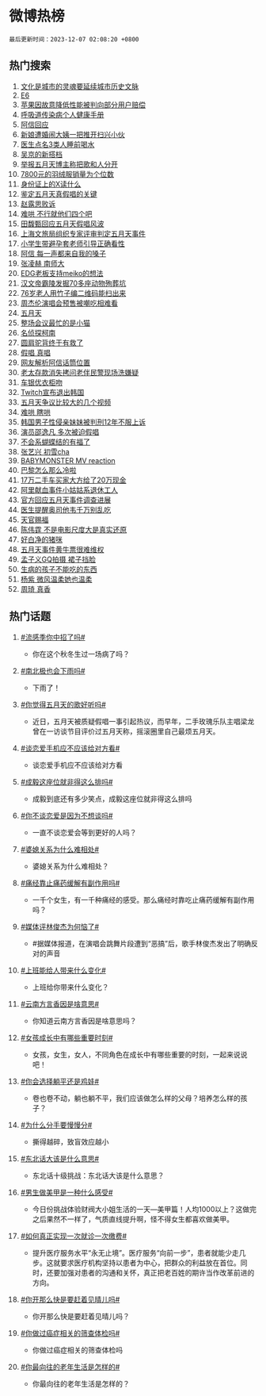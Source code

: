 # 微博热榜

`最后更新时间：2023-12-07 02:08:20 +0800`

## 热门搜索

1. [文化是城市的灵魂要延续城市历史文脉](https://m.weibo.cn/search?containerid=100103type%3D1%26t%3D10%26q%3D%23%E6%96%87%E5%8C%96%E6%98%AF%E5%9F%8E%E5%B8%82%E7%9A%84%E7%81%B5%E9%AD%82%E8%A6%81%E5%BB%B6%E7%BB%AD%E5%9F%8E%E5%B8%82%E5%8E%86%E5%8F%B2%E6%96%87%E8%84%89%23&stream_entry_id=51&isnewpage=1&extparam=seat%3D1%26q%3D%2523%25E6%2596%2587%25E5%258C%2596%25E6%2598%25AF%25E5%259F%258E%25E5%25B8%2582%25E7%259A%2584%25E7%2581%25B5%25E9%25AD%2582%25E8%25A6%2581%25E5%25BB%25B6%25E7%25BB%25AD%25E5%259F%258E%25E5%25B8%2582%25E5%258E%2586%25E5%258F%25B2%25E6%2596%2587%25E8%2584%2589%2523%26cate%3D10103%26stream_entry_id%3D51%26dgr%3D0%26filter_type%3Drealtimehot%26pos%3D0%26c_type%3D51%26display_time%3D1701886098%26pre_seqid%3D1701886098410026745198)
1. [E6](https://m.weibo.cn/search?containerid=100103type%3D1%26t%3D10%26q%3DE6&stream_entry_id=31&isnewpage=1&extparam=seat%3D1%26cate%3D5001%26stream_entry_id%3D31%26pos%3D0%26lcate%3D5001%26band_rank%3D1%26q%3DE6%26flag%3D16%26dgr%3D0%26filter_type%3Drealtimehot%26realpos%3D1%26c_type%3D31%26display_time%3D1701886098%26pre_seqid%3D1701886098410026745198)
1. [苹果因故意降低性能被判向部分用户赔偿](https://m.weibo.cn/search?containerid=100103type%3D1%26t%3D10%26q%3D%23%E8%8B%B9%E6%9E%9C%E5%9B%A0%E6%95%85%E6%84%8F%E9%99%8D%E4%BD%8E%E6%80%A7%E8%83%BD%E8%A2%AB%E5%88%A4%E5%90%91%E9%83%A8%E5%88%86%E7%94%A8%E6%88%B7%E8%B5%94%E5%81%BF%23&stream_entry_id=31&isnewpage=1&extparam=seat%3D1%26cate%3D5001%26stream_entry_id%3D31%26pos%3D1%26lcate%3D5001%26band_rank%3D2%26q%3D%2523%25E8%258B%25B9%25E6%259E%259C%25E5%259B%25A0%25E6%2595%2585%25E6%2584%258F%25E9%2599%258D%25E4%25BD%258E%25E6%2580%25A7%25E8%2583%25BD%25E8%25A2%25AB%25E5%2588%25A4%25E5%2590%2591%25E9%2583%25A8%25E5%2588%2586%25E7%2594%25A8%25E6%2588%25B7%25E8%25B5%2594%25E5%2581%25BF%2523%26flag%3D2%26dgr%3D0%26filter_type%3Drealtimehot%26realpos%3D2%26c_type%3D31%26display_time%3D1701886098%26pre_seqid%3D1701886098410026745198)
1. [呼吸道传染病个人健康手册](https://m.weibo.cn/search?containerid=100103type%3D1%26t%3D10%26q%3D%23%E5%91%BC%E5%90%B8%E9%81%93%E4%BC%A0%E6%9F%93%E7%97%85%E4%B8%AA%E4%BA%BA%E5%81%A5%E5%BA%B7%E6%89%8B%E5%86%8C%23&stream_entry_id=31&isnewpage=1&extparam=seat%3D1%26cate%3D5001%26stream_entry_id%3D31%26pos%3D2%26lcate%3D5001%26band_rank%3D3%26q%3D%2523%25E5%2591%25BC%25E5%2590%25B8%25E9%2581%2593%25E4%25BC%25A0%25E6%259F%2593%25E7%2597%2585%25E4%25B8%25AA%25E4%25BA%25BA%25E5%2581%25A5%25E5%25BA%25B7%25E6%2589%258B%25E5%2586%258C%2523%26flag%3D0%26dgr%3D0%26filter_type%3Drealtimehot%26realpos%3D3%26c_type%3D31%26display_time%3D1701886098%26pre_seqid%3D1701886098410026745198)
1. [阿信回应](https://m.weibo.cn/search?containerid=100103type%3D1%26t%3D10%26q%3D%E9%98%BF%E4%BF%A1%E5%9B%9E%E5%BA%94&stream_entry_id=31&isnewpage=1&extparam=seat%3D1%26cate%3D5001%26stream_entry_id%3D31%26pos%3D3%26lcate%3D5001%26band_rank%3D4%26q%3D%25E9%2598%25BF%25E4%25BF%25A1%25E5%259B%259E%25E5%25BA%2594%26flag%3D16%26dgr%3D0%26filter_type%3Drealtimehot%26realpos%3D4%26c_type%3D31%26display_time%3D1701886098%26pre_seqid%3D1701886098410026745198)
1. [新娘遭婚闹大姨一把推开扫兴小伙](https://m.weibo.cn/search?containerid=100103type%3D1%26t%3D10%26q%3D%23%E6%96%B0%E5%A8%98%E9%81%AD%E5%A9%9A%E9%97%B9%E5%A4%A7%E5%A7%A8%E4%B8%80%E6%8A%8A%E6%8E%A8%E5%BC%80%E6%89%AB%E5%85%B4%E5%B0%8F%E4%BC%99%23&stream_entry_id=31&isnewpage=1&extparam=seat%3D1%26cate%3D5001%26stream_entry_id%3D31%26pos%3D4%26lcate%3D5001%26band_rank%3D5%26q%3D%2523%25E6%2596%25B0%25E5%25A8%2598%25E9%2581%25AD%25E5%25A9%259A%25E9%2597%25B9%25E5%25A4%25A7%25E5%25A7%25A8%25E4%25B8%2580%25E6%258A%258A%25E6%258E%25A8%25E5%25BC%2580%25E6%2589%25AB%25E5%2585%25B4%25E5%25B0%258F%25E4%25BC%2599%2523%26flag%3D2%26dgr%3D0%26filter_type%3Drealtimehot%26realpos%3D5%26c_type%3D31%26display_time%3D1701886098%26pre_seqid%3D1701886098410026745198)
1. [医生点名3类人睡前喝水](https://m.weibo.cn/search?containerid=100103type%3D1%26t%3D10%26q%3D%23%E5%8C%BB%E7%94%9F%E7%82%B9%E5%90%8D3%E7%B1%BB%E4%BA%BA%E7%9D%A1%E5%89%8D%E5%96%9D%E6%B0%B4%23&stream_entry_id=31&isnewpage=1&extparam=seat%3D1%26cate%3D5001%26stream_entry_id%3D31%26pos%3D5%26lcate%3D5001%26band_rank%3D6%26q%3D%2523%25E5%258C%25BB%25E7%2594%259F%25E7%2582%25B9%25E5%2590%258D3%25E7%25B1%25BB%25E4%25BA%25BA%25E7%259D%25A1%25E5%2589%258D%25E5%2596%259D%25E6%25B0%25B4%2523%26flag%3D2%26dgr%3D0%26filter_type%3Drealtimehot%26realpos%3D6%26c_type%3D31%26display_time%3D1701886098%26pre_seqid%3D1701886098410026745198)
1. [吴京的新搭档](https://m.weibo.cn/search?containerid=100103type%3D1%26t%3D10%26q%3D%23%E5%90%B4%E4%BA%AC%E7%9A%84%E6%96%B0%E6%90%AD%E6%A1%A3%23&stream_entry_id=31&isnewpage=1&extparam=seat%3D1%26cate%3D5001%26stream_entry_id%3D31%26lcate%3D5001%26pos%3D6%26filter_type%3Drealtimehot%26topic_ad%3D1%26q%3D%2523%25E5%2590%25B4%25E4%25BA%25AC%25E7%259A%2584%25E6%2596%25B0%25E6%2590%25AD%25E6%25A1%25A3%2523%26adid%3D213522%26dgr%3D0%26is_ad_pos%3D1%26band_rank%3D7%26c_type%3D31%26display_time%3D1701886098%26pre_seqid%3D1701886098410026745198)
1. [举报五月天博主称把歌和人分开](https://m.weibo.cn/search?containerid=100103type%3D1%26t%3D10%26q%3D%23%E4%B8%BE%E6%8A%A5%E4%BA%94%E6%9C%88%E5%A4%A9%E5%8D%9A%E4%B8%BB%E7%A7%B0%E6%8A%8A%E6%AD%8C%E5%92%8C%E4%BA%BA%E5%88%86%E5%BC%80%23&stream_entry_id=31&isnewpage=1&extparam=seat%3D1%26cate%3D5001%26stream_entry_id%3D31%26pos%3D7%26lcate%3D5001%26band_rank%3D7%26q%3D%2523%25E4%25B8%25BE%25E6%258A%25A5%25E4%25BA%2594%25E6%259C%2588%25E5%25A4%25A9%25E5%258D%259A%25E4%25B8%25BB%25E7%25A7%25B0%25E6%258A%258A%25E6%25AD%258C%25E5%2592%258C%25E4%25BA%25BA%25E5%2588%2586%25E5%25BC%2580%2523%26flag%3D2%26dgr%3D0%26filter_type%3Drealtimehot%26realpos%3D7%26c_type%3D31%26display_time%3D1701886098%26pre_seqid%3D1701886098410026745198)
1. [7800元的羽绒服销量为个位数](https://m.weibo.cn/search?containerid=100103type%3D1%26t%3D10%26q%3D%237800%E5%85%83%E7%9A%84%E7%BE%BD%E7%BB%92%E6%9C%8D%E9%94%80%E9%87%8F%E4%B8%BA%E4%B8%AA%E4%BD%8D%E6%95%B0%23&stream_entry_id=31&isnewpage=1&extparam=seat%3D1%26cate%3D5001%26stream_entry_id%3D31%26pos%3D8%26lcate%3D5001%26band_rank%3D8%26q%3D%25237800%25E5%2585%2583%25E7%259A%2584%25E7%25BE%25BD%25E7%25BB%2592%25E6%259C%258D%25E9%2594%2580%25E9%2587%258F%25E4%25B8%25BA%25E4%25B8%25AA%25E4%25BD%258D%25E6%2595%25B0%2523%26flag%3D2%26dgr%3D0%26filter_type%3Drealtimehot%26realpos%3D8%26c_type%3D31%26display_time%3D1701886098%26pre_seqid%3D1701886098410026745198)
1. [身份证上的X读什么](https://m.weibo.cn/search?containerid=100103type%3D1%26t%3D10%26q%3D%23%E8%BA%AB%E4%BB%BD%E8%AF%81%E4%B8%8A%E7%9A%84X%E8%AF%BB%E4%BB%80%E4%B9%88%23&stream_entry_id=31&isnewpage=1&extparam=seat%3D1%26cate%3D5001%26stream_entry_id%3D31%26pos%3D9%26lcate%3D5001%26band_rank%3D9%26q%3D%2523%25E8%25BA%25AB%25E4%25BB%25BD%25E8%25AF%2581%25E4%25B8%258A%25E7%259A%2584X%25E8%25AF%25BB%25E4%25BB%2580%25E4%25B9%2588%2523%26flag%3D0%26dgr%3D0%26filter_type%3Drealtimehot%26realpos%3D9%26c_type%3D31%26display_time%3D1701886098%26pre_seqid%3D1701886098410026745198)
1. [鉴定五月天真假唱的关键](https://m.weibo.cn/search?containerid=100103type%3D1%26t%3D10%26q%3D%23%E9%89%B4%E5%AE%9A%E4%BA%94%E6%9C%88%E5%A4%A9%E7%9C%9F%E5%81%87%E5%94%B1%E7%9A%84%E5%85%B3%E9%94%AE%23&stream_entry_id=31&isnewpage=1&extparam=seat%3D1%26cate%3D5001%26stream_entry_id%3D31%26pos%3D10%26lcate%3D5001%26band_rank%3D10%26q%3D%2523%25E9%2589%25B4%25E5%25AE%259A%25E4%25BA%2594%25E6%259C%2588%25E5%25A4%25A9%25E7%259C%259F%25E5%2581%2587%25E5%2594%25B1%25E7%259A%2584%25E5%2585%25B3%25E9%2594%25AE%2523%26flag%3D2%26dgr%3D0%26filter_type%3Drealtimehot%26realpos%3D10%26c_type%3D31%26display_time%3D1701886098%26pre_seqid%3D1701886098410026745198)
1. [赵露思败诉](https://m.weibo.cn/search?containerid=100103type%3D1%26t%3D10%26q%3D%23%E8%B5%B5%E9%9C%B2%E6%80%9D%E8%B4%A5%E8%AF%89%23&stream_entry_id=31&isnewpage=1&extparam=seat%3D1%26cate%3D5001%26stream_entry_id%3D31%26pos%3D11%26lcate%3D5001%26band_rank%3D11%26q%3D%2523%25E8%25B5%25B5%25E9%259C%25B2%25E6%2580%259D%25E8%25B4%25A5%25E8%25AF%2589%2523%26flag%3D2%26dgr%3D0%26filter_type%3Drealtimehot%26realpos%3D11%26c_type%3D31%26display_time%3D1701886098%26pre_seqid%3D1701886098410026745198)
1. [难哄 不行就他们四个吧](https://m.weibo.cn/search?containerid=100103type%3D1%26t%3D10%26q%3D%E9%9A%BE%E5%93%84+%E4%B8%8D%E8%A1%8C%E5%B0%B1%E4%BB%96%E4%BB%AC%E5%9B%9B%E4%B8%AA%E5%90%A7&stream_entry_id=31&isnewpage=1&extparam=seat%3D1%26cate%3D5001%26stream_entry_id%3D31%26pos%3D12%26lcate%3D5001%26band_rank%3D12%26q%3D%25E9%259A%25BE%25E5%2593%2584%2520%25E4%25B8%258D%25E8%25A1%258C%25E5%25B0%25B1%25E4%25BB%2596%25E4%25BB%25AC%25E5%259B%259B%25E4%25B8%25AA%25E5%2590%25A7%26flag%3D2%26dgr%3D0%26filter_type%3Drealtimehot%26realpos%3D12%26c_type%3D31%26display_time%3D1701886098%26pre_seqid%3D1701886098410026745198)
1. [田馥甄回应五月天假唱风波](https://m.weibo.cn/search?containerid=100103type%3D1%26t%3D10%26q%3D%23%E7%94%B0%E9%A6%A5%E7%94%84%E5%9B%9E%E5%BA%94%E4%BA%94%E6%9C%88%E5%A4%A9%E5%81%87%E5%94%B1%E9%A3%8E%E6%B3%A2%23&stream_entry_id=31&isnewpage=1&extparam=seat%3D1%26cate%3D5001%26stream_entry_id%3D31%26pos%3D13%26lcate%3D5001%26band_rank%3D13%26q%3D%2523%25E7%2594%25B0%25E9%25A6%25A5%25E7%2594%2584%25E5%259B%259E%25E5%25BA%2594%25E4%25BA%2594%25E6%259C%2588%25E5%25A4%25A9%25E5%2581%2587%25E5%2594%25B1%25E9%25A3%258E%25E6%25B3%25A2%2523%26flag%3D2%26dgr%3D0%26filter_type%3Drealtimehot%26realpos%3D13%26c_type%3D31%26display_time%3D1701886098%26pre_seqid%3D1701886098410026745198)
1. [上海文旅局组织专家评审判定五月天事件](https://m.weibo.cn/search?containerid=100103type%3D1%26t%3D10%26q%3D%23%E4%B8%8A%E6%B5%B7%E6%96%87%E6%97%85%E5%B1%80%E7%BB%84%E7%BB%87%E4%B8%93%E5%AE%B6%E8%AF%84%E5%AE%A1%E5%88%A4%E5%AE%9A%E4%BA%94%E6%9C%88%E5%A4%A9%E4%BA%8B%E4%BB%B6%23&stream_entry_id=31&isnewpage=1&extparam=seat%3D1%26cate%3D5001%26stream_entry_id%3D31%26pos%3D14%26lcate%3D5001%26band_rank%3D14%26q%3D%2523%25E4%25B8%258A%25E6%25B5%25B7%25E6%2596%2587%25E6%2597%2585%25E5%25B1%2580%25E7%25BB%2584%25E7%25BB%2587%25E4%25B8%2593%25E5%25AE%25B6%25E8%25AF%2584%25E5%25AE%25A1%25E5%2588%25A4%25E5%25AE%259A%25E4%25BA%2594%25E6%259C%2588%25E5%25A4%25A9%25E4%25BA%258B%25E4%25BB%25B6%2523%26flag%3D0%26dgr%3D0%26filter_type%3Drealtimehot%26realpos%3D14%26c_type%3D31%26display_time%3D1701886098%26pre_seqid%3D1701886098410026745198)
1. [小学生带避孕套老师引导正确看性](https://m.weibo.cn/search?containerid=100103type%3D1%26t%3D10%26q%3D%23%E5%B0%8F%E5%AD%A6%E7%94%9F%E5%B8%A6%E9%81%BF%E5%AD%95%E5%A5%97%E8%80%81%E5%B8%88%E5%BC%95%E5%AF%BC%E6%AD%A3%E7%A1%AE%E7%9C%8B%E6%80%A7%23&stream_entry_id=31&isnewpage=1&extparam=seat%3D1%26cate%3D5001%26stream_entry_id%3D31%26pos%3D15%26lcate%3D5001%26band_rank%3D15%26q%3D%2523%25E5%25B0%258F%25E5%25AD%25A6%25E7%2594%259F%25E5%25B8%25A6%25E9%2581%25BF%25E5%25AD%2595%25E5%25A5%2597%25E8%2580%2581%25E5%25B8%2588%25E5%25BC%2595%25E5%25AF%25BC%25E6%25AD%25A3%25E7%25A1%25AE%25E7%259C%258B%25E6%2580%25A7%2523%26flag%3D2%26dgr%3D0%26filter_type%3Drealtimehot%26realpos%3D15%26c_type%3D31%26display_time%3D1701886098%26pre_seqid%3D1701886098410026745198)
1. [阿信 每一声都来自我的嗓子](https://m.weibo.cn/search?containerid=100103type%3D1%26t%3D10%26q%3D%E9%98%BF%E4%BF%A1+%E6%AF%8F%E4%B8%80%E5%A3%B0%E9%83%BD%E6%9D%A5%E8%87%AA%E6%88%91%E7%9A%84%E5%97%93%E5%AD%90&stream_entry_id=31&isnewpage=1&extparam=seat%3D1%26cate%3D5001%26stream_entry_id%3D31%26pos%3D16%26lcate%3D5001%26band_rank%3D16%26q%3D%25E9%2598%25BF%25E4%25BF%25A1%2520%25E6%25AF%258F%25E4%25B8%2580%25E5%25A3%25B0%25E9%2583%25BD%25E6%259D%25A5%25E8%2587%25AA%25E6%2588%2591%25E7%259A%2584%25E5%2597%2593%25E5%25AD%2590%26flag%3D0%26dgr%3D0%26filter_type%3Drealtimehot%26realpos%3D16%26c_type%3D31%26display_time%3D1701886098%26pre_seqid%3D1701886098410026745198)
1. [张凌赫 南师大](https://m.weibo.cn/search?containerid=100103type%3D1%26t%3D10%26q%3D%E5%BC%A0%E5%87%8C%E8%B5%AB+%E5%8D%97%E5%B8%88%E5%A4%A7&stream_entry_id=31&isnewpage=1&extparam=seat%3D1%26cate%3D5001%26stream_entry_id%3D31%26pos%3D17%26lcate%3D5001%26band_rank%3D17%26q%3D%25E5%25BC%25A0%25E5%2587%258C%25E8%25B5%25AB%2520%25E5%258D%2597%25E5%25B8%2588%25E5%25A4%25A7%26flag%3D2%26dgr%3D0%26filter_type%3Drealtimehot%26realpos%3D17%26c_type%3D31%26display_time%3D1701886098%26pre_seqid%3D1701886098410026745198)
1. [EDG老板支持meiko的想法](https://m.weibo.cn/search?containerid=100103type%3D1%26t%3D10%26q%3D%23EDG%E8%80%81%E6%9D%BF%E6%94%AF%E6%8C%81meiko%E7%9A%84%E6%83%B3%E6%B3%95%23&stream_entry_id=31&isnewpage=1&extparam=seat%3D1%26cate%3D5001%26stream_entry_id%3D31%26pos%3D18%26lcate%3D5001%26band_rank%3D18%26q%3D%2523EDG%25E8%2580%2581%25E6%259D%25BF%25E6%2594%25AF%25E6%258C%2581meiko%25E7%259A%2584%25E6%2583%25B3%25E6%25B3%2595%2523%26flag%3D0%26dgr%3D0%26filter_type%3Drealtimehot%26realpos%3D18%26c_type%3D31%26display_time%3D1701886098%26pre_seqid%3D1701886098410026745198)
1. [汉文帝霸陵发掘70多座动物殉葬坑](https://m.weibo.cn/search?containerid=100103type%3D1%26t%3D10%26q%3D%23%E6%B1%89%E6%96%87%E5%B8%9D%E9%9C%B8%E9%99%B5%E5%8F%91%E6%8E%9870%E5%A4%9A%E5%BA%A7%E5%8A%A8%E7%89%A9%E6%AE%89%E8%91%AC%E5%9D%91%23&stream_entry_id=31&isnewpage=1&extparam=seat%3D1%26cate%3D5001%26stream_entry_id%3D31%26pos%3D19%26lcate%3D5001%26band_rank%3D19%26q%3D%2523%25E6%25B1%2589%25E6%2596%2587%25E5%25B8%259D%25E9%259C%25B8%25E9%2599%25B5%25E5%258F%2591%25E6%258E%259870%25E5%25A4%259A%25E5%25BA%25A7%25E5%258A%25A8%25E7%2589%25A9%25E6%25AE%2589%25E8%2591%25AC%25E5%259D%2591%2523%26flag%3D32768%26dgr%3D0%26filter_type%3Drealtimehot%26realpos%3D19%26c_type%3D31%26display_time%3D1701886098%26pre_seqid%3D1701886098410026745198)
1. [76岁老人用竹子编二维码能扫出来](https://m.weibo.cn/search?containerid=100103type%3D1%26t%3D10%26q%3D%2376%E5%B2%81%E8%80%81%E4%BA%BA%E7%94%A8%E7%AB%B9%E5%AD%90%E7%BC%96%E4%BA%8C%E7%BB%B4%E7%A0%81%E8%83%BD%E6%89%AB%E5%87%BA%E6%9D%A5%23&stream_entry_id=31&isnewpage=1&extparam=seat%3D1%26cate%3D5001%26stream_entry_id%3D31%26pos%3D20%26lcate%3D5001%26band_rank%3D20%26q%3D%252376%25E5%25B2%2581%25E8%2580%2581%25E4%25BA%25BA%25E7%2594%25A8%25E7%25AB%25B9%25E5%25AD%2590%25E7%25BC%2596%25E4%25BA%258C%25E7%25BB%25B4%25E7%25A0%2581%25E8%2583%25BD%25E6%2589%25AB%25E5%2587%25BA%25E6%259D%25A5%2523%26flag%3D32768%26dgr%3D0%26filter_type%3Drealtimehot%26realpos%3D20%26c_type%3D31%26display_time%3D1701886098%26pre_seqid%3D1701886098410026745198)
1. [周杰伦演唱会预售被嘲吃相难看](https://m.weibo.cn/search?containerid=100103type%3D1%26t%3D10%26q%3D%23%E5%91%A8%E6%9D%B0%E4%BC%A6%E6%BC%94%E5%94%B1%E4%BC%9A%E9%A2%84%E5%94%AE%E8%A2%AB%E5%98%B2%E5%90%83%E7%9B%B8%E9%9A%BE%E7%9C%8B%23&stream_entry_id=31&isnewpage=1&extparam=seat%3D1%26cate%3D5001%26stream_entry_id%3D31%26pos%3D21%26lcate%3D5001%26band_rank%3D21%26q%3D%2523%25E5%2591%25A8%25E6%259D%25B0%25E4%25BC%25A6%25E6%25BC%2594%25E5%2594%25B1%25E4%25BC%259A%25E9%25A2%2584%25E5%2594%25AE%25E8%25A2%25AB%25E5%2598%25B2%25E5%2590%2583%25E7%259B%25B8%25E9%259A%25BE%25E7%259C%258B%2523%26flag%3D2%26dgr%3D0%26filter_type%3Drealtimehot%26realpos%3D21%26c_type%3D31%26display_time%3D1701886098%26pre_seqid%3D1701886098410026745198)
1. [五月天](https://m.weibo.cn/search?containerid=100103type%3D1%26t%3D10%26q%3D%E4%BA%94%E6%9C%88%E5%A4%A9&stream_entry_id=31&isnewpage=1&extparam=seat%3D1%26cate%3D5001%26stream_entry_id%3D31%26pos%3D22%26lcate%3D5001%26band_rank%3D22%26q%3D%25E4%25BA%2594%25E6%259C%2588%25E5%25A4%25A9%26flag%3D0%26dgr%3D0%26filter_type%3Drealtimehot%26realpos%3D22%26c_type%3D31%26display_time%3D1701886098%26pre_seqid%3D1701886098410026745198)
1. [整场会议最忙的是小猫](https://m.weibo.cn/search?containerid=100103type%3D1%26t%3D10%26q%3D%E6%95%B4%E5%9C%BA%E4%BC%9A%E8%AE%AE%E6%9C%80%E5%BF%99%E7%9A%84%E6%98%AF%E5%B0%8F%E7%8C%AB&stream_entry_id=31&isnewpage=1&extparam=seat%3D1%26cate%3D5001%26stream_entry_id%3D31%26pos%3D23%26lcate%3D5001%26band_rank%3D23%26q%3D%25E6%2595%25B4%25E5%259C%25BA%25E4%25BC%259A%25E8%25AE%25AE%25E6%259C%2580%25E5%25BF%2599%25E7%259A%2584%25E6%2598%25AF%25E5%25B0%258F%25E7%258C%25AB%26flag%3D0%26dgr%3D0%26filter_type%3Drealtimehot%26realpos%3D23%26c_type%3D31%26display_time%3D1701886098%26pre_seqid%3D1701886098410026745198)
1. [名侦探柯南](https://m.weibo.cn/search?containerid=100103type%3D1%26t%3D10%26q%3D%E5%90%8D%E4%BE%A6%E6%8E%A2%E6%9F%AF%E5%8D%97&stream_entry_id=31&isnewpage=1&extparam=seat%3D1%26cate%3D5001%26stream_entry_id%3D31%26pos%3D24%26lcate%3D5001%26band_rank%3D24%26q%3D%25E5%2590%258D%25E4%25BE%25A6%25E6%258E%25A2%25E6%259F%25AF%25E5%258D%2597%26flag%3D0%26dgr%3D0%26filter_type%3Drealtimehot%26realpos%3D24%26c_type%3D31%26display_time%3D1701886098%26pre_seqid%3D1701886098410026745198)
1. [圆肩驼背终于有救了](https://m.weibo.cn/search?containerid=100103type%3D1%26t%3D10%26q%3D%E5%9C%86%E8%82%A9%E9%A9%BC%E8%83%8C%E7%BB%88%E4%BA%8E%E6%9C%89%E6%95%91%E4%BA%86&stream_entry_id=31&isnewpage=1&extparam=seat%3D1%26cate%3D5001%26stream_entry_id%3D31%26pos%3D25%26lcate%3D5001%26band_rank%3D25%26q%3D%25E5%259C%2586%25E8%2582%25A9%25E9%25A9%25BC%25E8%2583%258C%25E7%25BB%2588%25E4%25BA%258E%25E6%259C%2589%25E6%2595%2591%25E4%25BA%2586%26flag%3D0%26dgr%3D0%26filter_type%3Drealtimehot%26realpos%3D25%26c_type%3D31%26display_time%3D1701886098%26pre_seqid%3D1701886098410026745198)
1. [假唱 真唱](https://m.weibo.cn/search?containerid=100103type%3D1%26t%3D10%26q%3D%E5%81%87%E5%94%B1+%E7%9C%9F%E5%94%B1&stream_entry_id=31&isnewpage=1&extparam=seat%3D1%26cate%3D5001%26stream_entry_id%3D31%26pos%3D26%26lcate%3D5001%26band_rank%3D26%26q%3D%25E5%2581%2587%25E5%2594%25B1%2520%25E7%259C%259F%25E5%2594%25B1%26flag%3D0%26dgr%3D0%26filter_type%3Drealtimehot%26realpos%3D26%26c_type%3D31%26display_time%3D1701886098%26pre_seqid%3D1701886098410026745198)
1. [网友解析阿信话筒位置](https://m.weibo.cn/search?containerid=100103type%3D1%26t%3D10%26q%3D%E7%BD%91%E5%8F%8B%E8%A7%A3%E6%9E%90%E9%98%BF%E4%BF%A1%E8%AF%9D%E7%AD%92%E4%BD%8D%E7%BD%AE&stream_entry_id=31&isnewpage=1&extparam=seat%3D1%26cate%3D5001%26stream_entry_id%3D31%26pos%3D27%26lcate%3D5001%26band_rank%3D27%26q%3D%25E7%25BD%2591%25E5%258F%258B%25E8%25A7%25A3%25E6%259E%2590%25E9%2598%25BF%25E4%25BF%25A1%25E8%25AF%259D%25E7%25AD%2592%25E4%25BD%258D%25E7%25BD%25AE%26flag%3D0%26dgr%3D0%26filter_type%3Drealtimehot%26realpos%3D27%26c_type%3D31%26display_time%3D1701886098%26pre_seqid%3D1701886098410026745198)
1. [老太存款消失拷问老伴民警现场洗嫌疑](https://m.weibo.cn/search?containerid=100103type%3D1%26t%3D10%26q%3D%23%E8%80%81%E5%A4%AA%E5%AD%98%E6%AC%BE%E6%B6%88%E5%A4%B1%E6%8B%B7%E9%97%AE%E8%80%81%E4%BC%B4%E6%B0%91%E8%AD%A6%E7%8E%B0%E5%9C%BA%E6%B4%97%E5%AB%8C%E7%96%91%23&stream_entry_id=31&isnewpage=1&extparam=seat%3D1%26cate%3D5001%26stream_entry_id%3D31%26pos%3D28%26lcate%3D5001%26band_rank%3D28%26q%3D%2523%25E8%2580%2581%25E5%25A4%25AA%25E5%25AD%2598%25E6%25AC%25BE%25E6%25B6%2588%25E5%25A4%25B1%25E6%258B%25B7%25E9%2597%25AE%25E8%2580%2581%25E4%25BC%25B4%25E6%25B0%2591%25E8%25AD%25A6%25E7%258E%25B0%25E5%259C%25BA%25E6%25B4%2597%25E5%25AB%258C%25E7%2596%2591%2523%26flag%3D32768%26dgr%3D0%26filter_type%3Drealtimehot%26realpos%3D28%26c_type%3D31%26display_time%3D1701886098%26pre_seqid%3D1701886098410026745198)
1. [车银优衣柜吻](https://m.weibo.cn/search?containerid=100103type%3D1%26t%3D10%26q%3D%23%E8%BD%A6%E9%93%B6%E4%BC%98%E8%A1%A3%E6%9F%9C%E5%90%BB%23&stream_entry_id=31&isnewpage=1&extparam=seat%3D1%26cate%3D5001%26stream_entry_id%3D31%26pos%3D29%26lcate%3D5001%26band_rank%3D29%26q%3D%2523%25E8%25BD%25A6%25E9%2593%25B6%25E4%25BC%2598%25E8%25A1%25A3%25E6%259F%259C%25E5%2590%25BB%2523%26flag%3D0%26dgr%3D0%26filter_type%3Drealtimehot%26realpos%3D29%26c_type%3D31%26display_time%3D1701886098%26pre_seqid%3D1701886098410026745198)
1. [Twitch宣布退出韩国](https://m.weibo.cn/search?containerid=100103type%3D1%26t%3D10%26q%3D%23Twitch%E5%AE%A3%E5%B8%83%E9%80%80%E5%87%BA%E9%9F%A9%E5%9B%BD%23&stream_entry_id=31&isnewpage=1&extparam=seat%3D1%26cate%3D5001%26stream_entry_id%3D31%26pos%3D30%26lcate%3D5001%26band_rank%3D30%26q%3D%2523Twitch%25E5%25AE%25A3%25E5%25B8%2583%25E9%2580%2580%25E5%2587%25BA%25E9%259F%25A9%25E5%259B%25BD%2523%26flag%3D0%26dgr%3D0%26filter_type%3Drealtimehot%26realpos%3D30%26c_type%3D31%26display_time%3D1701886098%26pre_seqid%3D1701886098410026745198)
1. [五月天争议比较大的几个视频](https://m.weibo.cn/search?containerid=100103type%3D1%26t%3D10%26q%3D%E4%BA%94%E6%9C%88%E5%A4%A9%E4%BA%89%E8%AE%AE%E6%AF%94%E8%BE%83%E5%A4%A7%E7%9A%84%E5%87%A0%E4%B8%AA%E8%A7%86%E9%A2%91&stream_entry_id=31&isnewpage=1&extparam=seat%3D1%26cate%3D5001%26stream_entry_id%3D31%26pos%3D31%26lcate%3D5001%26band_rank%3D31%26q%3D%25E4%25BA%2594%25E6%259C%2588%25E5%25A4%25A9%25E4%25BA%2589%25E8%25AE%25AE%25E6%25AF%2594%25E8%25BE%2583%25E5%25A4%25A7%25E7%259A%2584%25E5%2587%25A0%25E4%25B8%25AA%25E8%25A7%2586%25E9%25A2%2591%26flag%3D0%26dgr%3D0%26filter_type%3Drealtimehot%26realpos%3D31%26c_type%3D31%26display_time%3D1701886098%26pre_seqid%3D1701886098410026745198)
1. [难哄 瞎哄](https://m.weibo.cn/search?containerid=100103type%3D1%26t%3D10%26q%3D%E9%9A%BE%E5%93%84+%E7%9E%8E%E5%93%84&stream_entry_id=31&isnewpage=1&extparam=seat%3D1%26cate%3D5001%26stream_entry_id%3D31%26pos%3D32%26lcate%3D5001%26band_rank%3D32%26q%3D%25E9%259A%25BE%25E5%2593%2584%2520%25E7%259E%258E%25E5%2593%2584%26flag%3D0%26dgr%3D0%26filter_type%3Drealtimehot%26realpos%3D32%26c_type%3D31%26display_time%3D1701886098%26pre_seqid%3D1701886098410026745198)
1. [韩国男子性侵亲妹妹被判刑12年不服上诉](https://m.weibo.cn/search?containerid=100103type%3D1%26t%3D10%26q%3D%23%E9%9F%A9%E5%9B%BD%E7%94%B7%E5%AD%90%E6%80%A7%E4%BE%B5%E4%BA%B2%E5%A6%B9%E5%A6%B9%E8%A2%AB%E5%88%A4%E5%88%9112%E5%B9%B4%E4%B8%8D%E6%9C%8D%E4%B8%8A%E8%AF%89%23&stream_entry_id=31&isnewpage=1&extparam=seat%3D1%26cate%3D5001%26stream_entry_id%3D31%26pos%3D33%26lcate%3D5001%26band_rank%3D33%26q%3D%2523%25E9%259F%25A9%25E5%259B%25BD%25E7%2594%25B7%25E5%25AD%2590%25E6%2580%25A7%25E4%25BE%25B5%25E4%25BA%25B2%25E5%25A6%25B9%25E5%25A6%25B9%25E8%25A2%25AB%25E5%2588%25A4%25E5%2588%259112%25E5%25B9%25B4%25E4%25B8%258D%25E6%259C%258D%25E4%25B8%258A%25E8%25AF%2589%2523%26flag%3D0%26dgr%3D0%26filter_type%3Drealtimehot%26realpos%3D33%26c_type%3D31%26display_time%3D1701886098%26pre_seqid%3D1701886098410026745198)
1. [演员邵逸凡 多次被迫假唱](https://m.weibo.cn/search?containerid=100103type%3D1%26t%3D10%26q%3D%E6%BC%94%E5%91%98%E9%82%B5%E9%80%B8%E5%87%A1+%E5%A4%9A%E6%AC%A1%E8%A2%AB%E8%BF%AB%E5%81%87%E5%94%B1&stream_entry_id=31&isnewpage=1&extparam=seat%3D1%26cate%3D5001%26stream_entry_id%3D31%26pos%3D34%26lcate%3D5001%26band_rank%3D34%26q%3D%25E6%25BC%2594%25E5%2591%2598%25E9%2582%25B5%25E9%2580%25B8%25E5%2587%25A1%2520%25E5%25A4%259A%25E6%25AC%25A1%25E8%25A2%25AB%25E8%25BF%25AB%25E5%2581%2587%25E5%2594%25B1%26flag%3D0%26dgr%3D0%26filter_type%3Drealtimehot%26realpos%3D34%26c_type%3D31%26display_time%3D1701886098%26pre_seqid%3D1701886098410026745198)
1. [不会系蝴蝶结的有福了](https://m.weibo.cn/search?containerid=100103type%3D1%26t%3D10%26q%3D%23%E4%B8%8D%E4%BC%9A%E7%B3%BB%E8%9D%B4%E8%9D%B6%E7%BB%93%E7%9A%84%E6%9C%89%E7%A6%8F%E4%BA%86%23&stream_entry_id=31&isnewpage=1&extparam=seat%3D1%26cate%3D5001%26stream_entry_id%3D31%26pos%3D35%26lcate%3D5001%26band_rank%3D35%26q%3D%2523%25E4%25B8%258D%25E4%25BC%259A%25E7%25B3%25BB%25E8%259D%25B4%25E8%259D%25B6%25E7%25BB%2593%25E7%259A%2584%25E6%259C%2589%25E7%25A6%258F%25E4%25BA%2586%2523%26flag%3D0%26dgr%3D0%26filter_type%3Drealtimehot%26realpos%3D35%26c_type%3D31%26display_time%3D1701886098%26pre_seqid%3D1701886098410026745198)
1. [张艺兴 初雪cha](https://m.weibo.cn/search?containerid=100103type%3D1%26t%3D10%26q%3D%E5%BC%A0%E8%89%BA%E5%85%B4+%E5%88%9D%E9%9B%AAcha&stream_entry_id=31&isnewpage=1&extparam=seat%3D1%26cate%3D5001%26stream_entry_id%3D31%26pos%3D36%26lcate%3D5001%26band_rank%3D36%26q%3D%25E5%25BC%25A0%25E8%2589%25BA%25E5%2585%25B4%2520%25E5%2588%259D%25E9%259B%25AAcha%26flag%3D0%26dgr%3D0%26filter_type%3Drealtimehot%26realpos%3D36%26c_type%3D31%26display_time%3D1701886098%26pre_seqid%3D1701886098410026745198)
1. [BABYMONSTER MV reaction](https://m.weibo.cn/search?containerid=100103type%3D1%26t%3D10%26q%3DBABYMONSTER+MV+reaction&stream_entry_id=31&isnewpage=1&extparam=seat%3D1%26cate%3D5001%26stream_entry_id%3D31%26pos%3D37%26lcate%3D5001%26band_rank%3D37%26q%3DBABYMONSTER%2520MV%2520reaction%26flag%3D1%26dgr%3D0%26filter_type%3Drealtimehot%26realpos%3D37%26c_type%3D31%26display_time%3D1701886098%26pre_seqid%3D1701886098410026745198)
1. [巴黎怎么那么冷啦](https://m.weibo.cn/search?containerid=100103type%3D1%26t%3D10%26q%3D%E5%B7%B4%E9%BB%8E%E6%80%8E%E4%B9%88%E9%82%A3%E4%B9%88%E5%86%B7%E5%95%A6&stream_entry_id=31&isnewpage=1&extparam=seat%3D1%26cate%3D5001%26stream_entry_id%3D31%26pos%3D38%26lcate%3D5001%26band_rank%3D38%26q%3D%25E5%25B7%25B4%25E9%25BB%258E%25E6%2580%258E%25E4%25B9%2588%25E9%2582%25A3%25E4%25B9%2588%25E5%2586%25B7%25E5%2595%25A6%26flag%3D0%26dgr%3D0%26filter_type%3Drealtimehot%26realpos%3D38%26c_type%3D31%26display_time%3D1701886098%26pre_seqid%3D1701886098410026745198)
1. [17万二手车买家大方给了20万现金](https://m.weibo.cn/search?containerid=100103type%3D1%26t%3D10%26q%3D%2317%E4%B8%87%E4%BA%8C%E6%89%8B%E8%BD%A6%E4%B9%B0%E5%AE%B6%E5%A4%A7%E6%96%B9%E7%BB%99%E4%BA%8620%E4%B8%87%E7%8E%B0%E9%87%91%23&stream_entry_id=31&isnewpage=1&extparam=seat%3D1%26cate%3D5001%26stream_entry_id%3D31%26pos%3D39%26lcate%3D5001%26band_rank%3D39%26q%3D%252317%25E4%25B8%2587%25E4%25BA%258C%25E6%2589%258B%25E8%25BD%25A6%25E4%25B9%25B0%25E5%25AE%25B6%25E5%25A4%25A7%25E6%2596%25B9%25E7%25BB%2599%25E4%25BA%258620%25E4%25B8%2587%25E7%258E%25B0%25E9%2587%2591%2523%26flag%3D0%26dgr%3D0%26filter_type%3Drealtimehot%26realpos%3D39%26c_type%3D31%26display_time%3D1701886098%26pre_seqid%3D1701886098410026745198)
1. [阿里献血事件小姑姑系退休工人](https://m.weibo.cn/search?containerid=100103type%3D1%26t%3D10%26q%3D%23%E9%98%BF%E9%87%8C%E7%8C%AE%E8%A1%80%E4%BA%8B%E4%BB%B6%E5%B0%8F%E5%A7%91%E5%A7%91%E7%B3%BB%E9%80%80%E4%BC%91%E5%B7%A5%E4%BA%BA%23&stream_entry_id=31&isnewpage=1&extparam=seat%3D1%26cate%3D5001%26stream_entry_id%3D31%26pos%3D40%26lcate%3D5001%26band_rank%3D40%26q%3D%2523%25E9%2598%25BF%25E9%2587%258C%25E7%258C%25AE%25E8%25A1%2580%25E4%25BA%258B%25E4%25BB%25B6%25E5%25B0%258F%25E5%25A7%2591%25E5%25A7%2591%25E7%25B3%25BB%25E9%2580%2580%25E4%25BC%2591%25E5%25B7%25A5%25E4%25BA%25BA%2523%26flag%3D0%26dgr%3D0%26filter_type%3Drealtimehot%26realpos%3D40%26c_type%3D31%26display_time%3D1701886098%26pre_seqid%3D1701886098410026745198)
1. [官方回应五月天事件调查进展](https://m.weibo.cn/search?containerid=100103type%3D1%26t%3D10%26q%3D%23%E5%AE%98%E6%96%B9%E5%9B%9E%E5%BA%94%E4%BA%94%E6%9C%88%E5%A4%A9%E4%BA%8B%E4%BB%B6%E8%B0%83%E6%9F%A5%E8%BF%9B%E5%B1%95%23&stream_entry_id=31&isnewpage=1&extparam=seat%3D1%26cate%3D5001%26stream_entry_id%3D31%26pos%3D41%26lcate%3D5001%26band_rank%3D41%26q%3D%2523%25E5%25AE%2598%25E6%2596%25B9%25E5%259B%259E%25E5%25BA%2594%25E4%25BA%2594%25E6%259C%2588%25E5%25A4%25A9%25E4%25BA%258B%25E4%25BB%25B6%25E8%25B0%2583%25E6%259F%25A5%25E8%25BF%259B%25E5%25B1%2595%2523%26flag%3D0%26dgr%3D0%26filter_type%3Drealtimehot%26realpos%3D41%26c_type%3D31%26display_time%3D1701886098%26pre_seqid%3D1701886098410026745198)
1. [医生提醒奥司他韦千万别乱吃](https://m.weibo.cn/search?containerid=100103type%3D1%26t%3D10%26q%3D%23%E5%8C%BB%E7%94%9F%E6%8F%90%E9%86%92%E5%A5%A5%E5%8F%B8%E4%BB%96%E9%9F%A6%E5%8D%83%E4%B8%87%E5%88%AB%E4%B9%B1%E5%90%83%23&stream_entry_id=31&isnewpage=1&extparam=seat%3D1%26cate%3D5001%26stream_entry_id%3D31%26pos%3D42%26lcate%3D5001%26band_rank%3D42%26q%3D%2523%25E5%258C%25BB%25E7%2594%259F%25E6%258F%2590%25E9%2586%2592%25E5%25A5%25A5%25E5%258F%25B8%25E4%25BB%2596%25E9%259F%25A6%25E5%258D%2583%25E4%25B8%2587%25E5%2588%25AB%25E4%25B9%25B1%25E5%2590%2583%2523%26flag%3D0%26dgr%3D0%26filter_type%3Drealtimehot%26realpos%3D42%26c_type%3D31%26display_time%3D1701886098%26pre_seqid%3D1701886098410026745198)
1. [天官赐福](https://m.weibo.cn/search?containerid=100103type%3D1%26t%3D10%26q%3D%E5%A4%A9%E5%AE%98%E8%B5%90%E7%A6%8F&stream_entry_id=31&isnewpage=1&extparam=seat%3D1%26cate%3D5001%26stream_entry_id%3D31%26pos%3D43%26lcate%3D5001%26band_rank%3D43%26q%3D%25E5%25A4%25A9%25E5%25AE%2598%25E8%25B5%2590%25E7%25A6%258F%26flag%3D0%26dgr%3D0%26filter_type%3Drealtimehot%26realpos%3D43%26c_type%3D31%26display_time%3D1701886098%26pre_seqid%3D1701886098410026745198)
1. [陈伟霆 不是电影尺度大是真实还原](https://m.weibo.cn/search?containerid=100103type%3D1%26t%3D10%26q%3D%E9%99%88%E4%BC%9F%E9%9C%86+%E4%B8%8D%E6%98%AF%E7%94%B5%E5%BD%B1%E5%B0%BA%E5%BA%A6%E5%A4%A7%E6%98%AF%E7%9C%9F%E5%AE%9E%E8%BF%98%E5%8E%9F&stream_entry_id=31&isnewpage=1&extparam=seat%3D1%26cate%3D5001%26stream_entry_id%3D31%26pos%3D44%26lcate%3D5001%26band_rank%3D44%26q%3D%25E9%2599%2588%25E4%25BC%259F%25E9%259C%2586%2520%25E4%25B8%258D%25E6%2598%25AF%25E7%2594%25B5%25E5%25BD%25B1%25E5%25B0%25BA%25E5%25BA%25A6%25E5%25A4%25A7%25E6%2598%25AF%25E7%259C%259F%25E5%25AE%259E%25E8%25BF%2598%25E5%258E%259F%26flag%3D0%26dgr%3D0%26filter_type%3Drealtimehot%26realpos%3D44%26c_type%3D31%26display_time%3D1701886098%26pre_seqid%3D1701886098410026745198)
1. [好白净的猪咪](https://m.weibo.cn/search?containerid=100103type%3D1%26t%3D10%26q%3D%23%E5%A5%BD%E7%99%BD%E5%87%80%E7%9A%84%E7%8C%AA%E5%92%AA%23&stream_entry_id=31&isnewpage=1&extparam=seat%3D1%26cate%3D5001%26stream_entry_id%3D31%26pos%3D45%26lcate%3D5001%26band_rank%3D45%26q%3D%2523%25E5%25A5%25BD%25E7%2599%25BD%25E5%2587%2580%25E7%259A%2584%25E7%258C%25AA%25E5%2592%25AA%2523%26flag%3D0%26dgr%3D0%26filter_type%3Drealtimehot%26realpos%3D45%26c_type%3D31%26display_time%3D1701886098%26pre_seqid%3D1701886098410026745198)
1. [五月天事件黄牛票很难维权](https://m.weibo.cn/search?containerid=100103type%3D1%26t%3D10%26q%3D%23%E4%BA%94%E6%9C%88%E5%A4%A9%E4%BA%8B%E4%BB%B6%E9%BB%84%E7%89%9B%E7%A5%A8%E5%BE%88%E9%9A%BE%E7%BB%B4%E6%9D%83%23&stream_entry_id=31&isnewpage=1&extparam=seat%3D1%26cate%3D5001%26stream_entry_id%3D31%26pos%3D46%26lcate%3D5001%26band_rank%3D46%26q%3D%2523%25E4%25BA%2594%25E6%259C%2588%25E5%25A4%25A9%25E4%25BA%258B%25E4%25BB%25B6%25E9%25BB%2584%25E7%2589%259B%25E7%25A5%25A8%25E5%25BE%2588%25E9%259A%25BE%25E7%25BB%25B4%25E6%259D%2583%2523%26flag%3D0%26dgr%3D0%26filter_type%3Drealtimehot%26realpos%3D46%26c_type%3D31%26display_time%3D1701886098%26pre_seqid%3D1701886098410026745198)
1. [孟子义GQ拍摄 裙子挡脸](https://m.weibo.cn/search?containerid=100103type%3D1%26t%3D10%26q%3D%E5%AD%9F%E5%AD%90%E4%B9%89GQ%E6%8B%8D%E6%91%84+%E8%A3%99%E5%AD%90%E6%8C%A1%E8%84%B8&stream_entry_id=31&isnewpage=1&extparam=seat%3D1%26cate%3D5001%26stream_entry_id%3D31%26pos%3D47%26lcate%3D5001%26band_rank%3D47%26q%3D%25E5%25AD%259F%25E5%25AD%2590%25E4%25B9%2589GQ%25E6%258B%258D%25E6%2591%2584%2520%25E8%25A3%2599%25E5%25AD%2590%25E6%258C%25A1%25E8%2584%25B8%26flag%3D0%26dgr%3D0%26filter_type%3Drealtimehot%26realpos%3D47%26c_type%3D31%26display_time%3D1701886098%26pre_seqid%3D1701886098410026745198)
1. [生病的孩子不能吃的东西](https://m.weibo.cn/search?containerid=100103type%3D1%26t%3D10%26q%3D%E7%94%9F%E7%97%85%E7%9A%84%E5%AD%A9%E5%AD%90%E4%B8%8D%E8%83%BD%E5%90%83%E7%9A%84%E4%B8%9C%E8%A5%BF&stream_entry_id=31&isnewpage=1&extparam=seat%3D1%26cate%3D5001%26stream_entry_id%3D31%26pos%3D48%26lcate%3D5001%26band_rank%3D48%26q%3D%25E7%2594%259F%25E7%2597%2585%25E7%259A%2584%25E5%25AD%25A9%25E5%25AD%2590%25E4%25B8%258D%25E8%2583%25BD%25E5%2590%2583%25E7%259A%2584%25E4%25B8%259C%25E8%25A5%25BF%26flag%3D0%26dgr%3D0%26filter_type%3Drealtimehot%26realpos%3D48%26c_type%3D31%26display_time%3D1701886098%26pre_seqid%3D1701886098410026745198)
1. [杨紫 微风温柔她也温柔](https://m.weibo.cn/search?containerid=100103type%3D1%26t%3D10%26q%3D%E6%9D%A8%E7%B4%AB+%E5%BE%AE%E9%A3%8E%E6%B8%A9%E6%9F%94%E5%A5%B9%E4%B9%9F%E6%B8%A9%E6%9F%94&stream_entry_id=31&isnewpage=1&extparam=seat%3D1%26cate%3D5001%26stream_entry_id%3D31%26pos%3D49%26lcate%3D5001%26band_rank%3D49%26q%3D%25E6%259D%25A8%25E7%25B4%25AB%2520%25E5%25BE%25AE%25E9%25A3%258E%25E6%25B8%25A9%25E6%259F%2594%25E5%25A5%25B9%25E4%25B9%259F%25E6%25B8%25A9%25E6%259F%2594%26flag%3D0%26dgr%3D0%26filter_type%3Drealtimehot%26realpos%3D49%26c_type%3D31%26display_time%3D1701886098%26pre_seqid%3D1701886098410026745198)
1. [周琦 真香](https://m.weibo.cn/search?containerid=100103type%3D1%26t%3D10%26q%3D%E5%91%A8%E7%90%A6+%E7%9C%9F%E9%A6%99&stream_entry_id=31&isnewpage=1&extparam=seat%3D1%26cate%3D5001%26stream_entry_id%3D31%26pos%3D50%26lcate%3D5001%26band_rank%3D50%26q%3D%25E5%2591%25A8%25E7%2590%25A6%2520%25E7%259C%259F%25E9%25A6%2599%26flag%3D0%26dgr%3D0%26filter_type%3Drealtimehot%26realpos%3D50%26c_type%3D31%26display_time%3D1701886098%26pre_seqid%3D1701886098410026745198)

## 热门话题

1. [#流感季你中招了吗#](https://m.weibo.cn/search?containerid=231522type%3D1%26t%3D10%26q%3D%23%E6%B5%81%E6%84%9F%E5%AD%A3%E4%BD%A0%E4%B8%AD%E6%8B%9B%E4%BA%86%E5%90%97%23&stream_entry_id=128&isnewpage=1&extparam=seat%3D1%26cate%3D5004%26unitid%3D1701745654495%26dgr%3D0%26lcate%3D5004%26pos%3D1-0-0%26c_type%3D128%26display_time%3D1701886100%26pre_seqid%3D170188610018802673269)
    - 你在这个秋冬生过一场病了吗？

1. [#南北极也会下雨吗#](https://m.weibo.cn/search?containerid=231522type%3D1%26t%3D10%26q%3D%23%E5%8D%97%E5%8C%97%E6%9E%81%E4%B9%9F%E4%BC%9A%E4%B8%8B%E9%9B%A8%E5%90%97%23&stream_entry_id=128&isnewpage=1&extparam=seat%3D1%26cate%3D5004%26unitid%3D1701866325782%26dgr%3D0%26lcate%3D5004%26pos%3D1-0-1%26c_type%3D128%26display_time%3D1701886100%26pre_seqid%3D170188610018802673269)
    - 下雨了！

1. [#你觉得五月天的歌好听吗#](https://m.weibo.cn/search?containerid=231522type%3D1%26t%3D10%26q%3D%23%E4%BD%A0%E8%A7%89%E5%BE%97%E4%BA%94%E6%9C%88%E5%A4%A9%E7%9A%84%E6%AD%8C%E5%A5%BD%E5%90%AC%E5%90%97%23&stream_entry_id=128&isnewpage=1&extparam=seat%3D1%26cate%3D5004%26unitid%3D1701865095501%26dgr%3D0%26lcate%3D5004%26pos%3D1-0-2%26c_type%3D128%26display_time%3D1701886100%26pre_seqid%3D170188610018802673269)
    - 近日，五月天被质疑假唱一事引起热议，而早年，二手玫瑰乐队主唱梁龙曾在一访谈节目评价过五月天称，摇滚圈里自己最烦五月天。

1. [#谈恋爱手机应不应该给对方看#](https://m.weibo.cn/search?containerid=231522type%3D1%26t%3D10%26q%3D%23%E8%B0%88%E6%81%8B%E7%88%B1%E6%89%8B%E6%9C%BA%E5%BA%94%E4%B8%8D%E5%BA%94%E8%AF%A5%E7%BB%99%E5%AF%B9%E6%96%B9%E7%9C%8B%23&stream_entry_id=128&isnewpage=1&extparam=seat%3D1%26cate%3D5004%26unitid%3D1701875042784%26dgr%3D0%26lcate%3D5004%26pos%3D1-0-3%26c_type%3D128%26display_time%3D1701886100%26pre_seqid%3D170188610018802673269)
    - 谈恋爱手机应不应该给对方看

1. [#成毅这座位就非得这么排吗#](https://m.weibo.cn/search?containerid=231522type%3D1%26t%3D10%26q%3D%23%E6%88%90%E6%AF%85%E8%BF%99%E5%BA%A7%E4%BD%8D%E5%B0%B1%E9%9D%9E%E5%BE%97%E8%BF%99%E4%B9%88%E6%8E%92%E5%90%97%23&stream_entry_id=128&isnewpage=1&extparam=seat%3D1%26cate%3D5004%26unitid%3D1701782315088%26dgr%3D0%26lcate%3D5004%26pos%3D1-0-4%26c_type%3D128%26display_time%3D1701886100%26pre_seqid%3D170188610018802673269)
    - 成毅到底还有多少笑点，成毅这座位就非得这么排吗

1. [#你不谈恋爱是因为不想谈吗#](https://m.weibo.cn/search?containerid=231522type%3D1%26t%3D10%26q%3D%23%E4%BD%A0%E4%B8%8D%E8%B0%88%E6%81%8B%E7%88%B1%E6%98%AF%E5%9B%A0%E4%B8%BA%E4%B8%8D%E6%83%B3%E8%B0%88%E5%90%97%23&stream_entry_id=128&isnewpage=1&extparam=seat%3D1%26cate%3D5004%26unitid%3D1701759218929%26dgr%3D0%26lcate%3D5004%26pos%3D1-0-5%26c_type%3D128%26display_time%3D1701886100%26pre_seqid%3D170188610018802673269)
    - 一直不谈恋爱会等到更好的人吗？

1. [#婆媳关系为什么难相处#](https://m.weibo.cn/search?containerid=231522type%3D1%26t%3D10%26q%3D%23%E5%A9%86%E5%AA%B3%E5%85%B3%E7%B3%BB%E4%B8%BA%E4%BB%80%E4%B9%88%E9%9A%BE%E7%9B%B8%E5%A4%84%23&stream_entry_id=128&isnewpage=1&extparam=seat%3D1%26cate%3D5004%26unitid%3D1701847116908%26dgr%3D0%26lcate%3D5004%26pos%3D1-0-6%26c_type%3D128%26display_time%3D1701886100%26pre_seqid%3D170188610018802673269)
    - 婆媳关系为什么难相处？

1. [#痛经靠止痛药缓解有副作用吗#](https://m.weibo.cn/search?containerid=231522type%3D1%26t%3D10%26q%3D%23%E7%97%9B%E7%BB%8F%E9%9D%A0%E6%AD%A2%E7%97%9B%E8%8D%AF%E7%BC%93%E8%A7%A3%E6%9C%89%E5%89%AF%E4%BD%9C%E7%94%A8%E5%90%97%23&stream_entry_id=128&isnewpage=1&extparam=seat%3D1%26cate%3D5004%26unitid%3D1701855510345%26dgr%3D0%26lcate%3D5004%26pos%3D1-0-7%26c_type%3D128%26display_time%3D1701886100%26pre_seqid%3D170188610018802673269)
    - 一千个女生，有一千种痛经的感受。那么痛经时靠吃止痛药缓解有副作用吗？

1. [#媒体评林俊杰为何恼了#](https://m.weibo.cn/search?containerid=231522type%3D1%26t%3D10%26q%3D%23%E5%AA%92%E4%BD%93%E8%AF%84%E6%9E%97%E4%BF%8A%E6%9D%B0%E4%B8%BA%E4%BD%95%E6%81%BC%E4%BA%86%23&stream_entry_id=128&isnewpage=1&extparam=seat%3D1%26cate%3D5004%26unitid%3D1701824883217%26dgr%3D0%26lcate%3D5004%26pos%3D1-0-8%26c_type%3D128%26display_time%3D1701886100%26pre_seqid%3D170188610018802673269)
    - #据媒体报道，在演唱会跳舞片段遭到“恶搞”后，歌手林俊杰发出了明确反对的声音

1. [#上班能给人带来什么变化#](https://m.weibo.cn/search?containerid=231522type%3D1%26t%3D10%26q%3D%23%E4%B8%8A%E7%8F%AD%E8%83%BD%E7%BB%99%E4%BA%BA%E5%B8%A6%E6%9D%A5%E4%BB%80%E4%B9%88%E5%8F%98%E5%8C%96%23&stream_entry_id=128&isnewpage=1&extparam=seat%3D1%26cate%3D5004%26unitid%3D1701838118462%26dgr%3D0%26lcate%3D5004%26pos%3D1-0-9%26c_type%3D128%26display_time%3D1701886100%26pre_seqid%3D170188610018802673269)
    - 上班给你带来什么变化？

1. [#云南方言香因是啥意思#](https://m.weibo.cn/search?containerid=231522type%3D1%26t%3D10%26q%3D%23%E4%BA%91%E5%8D%97%E6%96%B9%E8%A8%80%E9%A6%99%E5%9B%A0%E6%98%AF%E5%95%A5%E6%84%8F%E6%80%9D%23&stream_entry_id=128&isnewpage=1&extparam=seat%3D1%26cate%3D5004%26unitid%3D1701881282289%26dgr%3D0%26lcate%3D5004%26pos%3D1-0-10%26c_type%3D128%26display_time%3D1701886100%26pre_seqid%3D170188610018802673269)
    - 你知道云南方言香因是啥意思吗？

1. [#女孩成长中有哪些重要时刻#](https://m.weibo.cn/search?containerid=231522type%3D1%26t%3D10%26q%3D%23%E5%A5%B3%E5%AD%A9%E6%88%90%E9%95%BF%E4%B8%AD%E6%9C%89%E5%93%AA%E4%BA%9B%E9%87%8D%E8%A6%81%E6%97%B6%E5%88%BB%23&stream_entry_id=128&isnewpage=1&extparam=seat%3D1%26cate%3D5004%26unitid%3D1701749888961%26dgr%3D0%26lcate%3D5004%26pos%3D1-0-11%26c_type%3D128%26display_time%3D1701886100%26pre_seqid%3D170188610018802673269)
    - 女孩，女生，女人，不同角色在成长中有哪些重要的时刻，一起来说说吧！

1. [#你会选择躺平还是鸡娃#](https://m.weibo.cn/search?containerid=231522type%3D1%26t%3D10%26q%3D%23%E4%BD%A0%E4%BC%9A%E9%80%89%E6%8B%A9%E8%BA%BA%E5%B9%B3%E8%BF%98%E6%98%AF%E9%B8%A1%E5%A8%83%23&stream_entry_id=128&isnewpage=1&extparam=seat%3D1%26cate%3D5004%26unitid%3D1701835106415%26dgr%3D0%26lcate%3D5004%26pos%3D1-0-12%26c_type%3D128%26display_time%3D1701886100%26pre_seqid%3D170188610018802673269)
    - 卷也卷不动，躺也躺不平，我们应该做怎么样的父母？培养怎么样的孩子？

1. [#为什么分手要慢慢分#](https://m.weibo.cn/search?containerid=231522type%3D1%26t%3D10%26q%3D%23%E4%B8%BA%E4%BB%80%E4%B9%88%E5%88%86%E6%89%8B%E8%A6%81%E6%85%A2%E6%85%A2%E5%88%86%23&stream_entry_id=128&isnewpage=1&extparam=seat%3D1%26cate%3D5004%26unitid%3D1701832685533%26dgr%3D0%26lcate%3D5004%26pos%3D1-0-13%26c_type%3D128%26display_time%3D1701886100%26pre_seqid%3D170188610018802673269)
    - 撕得越碎，致盲效应越小

1. [#东北话大该是什么意思#](https://m.weibo.cn/search?containerid=231522type%3D1%26t%3D10%26q%3D%23%E4%B8%9C%E5%8C%97%E8%AF%9D%E5%A4%A7%E8%AF%A5%E6%98%AF%E4%BB%80%E4%B9%88%E6%84%8F%E6%80%9D%23&stream_entry_id=128&isnewpage=1&extparam=seat%3D1%26cate%3D5004%26unitid%3D1701860013322%26dgr%3D0%26lcate%3D5004%26pos%3D1-0-14%26c_type%3D128%26display_time%3D1701886100%26pre_seqid%3D170188610018802673269)
    - 东北话十级挑战：东北话大该是什么意思？

1. [#男生做美甲是一种什么感受#](https://m.weibo.cn/search?containerid=231522type%3D1%26t%3D10%26q%3D%23%E7%94%B7%E7%94%9F%E5%81%9A%E7%BE%8E%E7%94%B2%E6%98%AF%E4%B8%80%E7%A7%8D%E4%BB%80%E4%B9%88%E6%84%9F%E5%8F%97%23&stream_entry_id=128&isnewpage=1&extparam=seat%3D1%26cate%3D5004%26unitid%3D1701861222489%26dgr%3D0%26lcate%3D5004%26pos%3D1-0-15%26c_type%3D128%26display_time%3D1701886100%26pre_seqid%3D170188610018802673269)
    - 今日份挑战体验财阀大小姐生活的一天—美甲篇！人均1000以上？这做完之后果然不一样了，气质直线提升啊，怪不得女生都喜欢做美甲。

1. [#如何真正实现一次就诊一次缴费#](https://m.weibo.cn/search?containerid=231522type%3D1%26t%3D10%26q%3D%23%E5%A6%82%E4%BD%95%E7%9C%9F%E6%AD%A3%E5%AE%9E%E7%8E%B0%E4%B8%80%E6%AC%A1%E5%B0%B1%E8%AF%8A%E4%B8%80%E6%AC%A1%E7%BC%B4%E8%B4%B9%23&stream_entry_id=128&isnewpage=1&extparam=seat%3D1%26cate%3D5004%26unitid%3D1701787738117%26dgr%3D0%26lcate%3D5004%26pos%3D1-0-16%26c_type%3D128%26display_time%3D1701886100%26pre_seqid%3D170188610018802673269)
    - 提升医疗服务水平“永无止境”。医疗服务“向前一步”，患者就能少走几步。这就要求医疗机构坚持以患者为中心，把群众的利益放在首位。同时，还要加强对患者的沟通和关怀，真正把老百姓的期许当作改革前进的方向。

1. [#你开那么快是要赶着见晴儿吗#](https://m.weibo.cn/search?containerid=231522type%3D1%26t%3D10%26q%3D%23%E4%BD%A0%E5%BC%80%E9%82%A3%E4%B9%88%E5%BF%AB%E6%98%AF%E8%A6%81%E8%B5%B6%E7%9D%80%E8%A7%81%E6%99%B4%E5%84%BF%E5%90%97%23&stream_entry_id=128&isnewpage=1&extparam=seat%3D1%26cate%3D5004%26unitid%3D1701773033662%26dgr%3D0%26lcate%3D5004%26pos%3D1-0-17%26c_type%3D128%26display_time%3D1701886100%26pre_seqid%3D170188610018802673269)
    - 你开那么快是要赶着见晴儿吗？

1. [#你做过癌症相关的筛查体检吗#](https://m.weibo.cn/search?containerid=231522type%3D1%26t%3D10%26q%3D%23%E4%BD%A0%E5%81%9A%E8%BF%87%E7%99%8C%E7%97%87%E7%9B%B8%E5%85%B3%E7%9A%84%E7%AD%9B%E6%9F%A5%E4%BD%93%E6%A3%80%E5%90%97%23&stream_entry_id=128&isnewpage=1&extparam=seat%3D1%26cate%3D5004%26unitid%3D1701762501526%26dgr%3D0%26lcate%3D5004%26pos%3D1-0-18%26c_type%3D128%26display_time%3D1701886100%26pre_seqid%3D170188610018802673269)
    - 你做过癌症相关的筛查体检吗

1. [#你最向往的老年生活是怎样的#](https://m.weibo.cn/search?containerid=231522type%3D1%26t%3D10%26q%3D%23%E4%BD%A0%E6%9C%80%E5%90%91%E5%BE%80%E7%9A%84%E8%80%81%E5%B9%B4%E7%94%9F%E6%B4%BB%E6%98%AF%E6%80%8E%E6%A0%B7%E7%9A%84%23&stream_entry_id=128&isnewpage=1&extparam=seat%3D1%26cate%3D5004%26unitid%3D1701761301356%26dgr%3D0%26lcate%3D5004%26pos%3D1-0-19%26c_type%3D128%26display_time%3D1701886100%26pre_seqid%3D170188610018802673269)
    - 你最向往的老年生活是怎样的？

